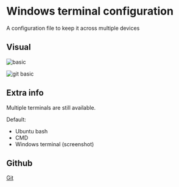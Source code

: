 # Windows terminal configuration

A configuration file to keep it across multiple devices




## Visual

![basic](https://i.ibb.co/yns1rvK/terminal1.png)

![git basic](https://i.ibb.co/kD274gw/terminal2.png)

## Extra info
Multiple terminals are still available.

Default:
- Ubuntu bash
- CMD
- Windows terminal (screenshot)

## Github
[Git](https://github.com/FrancisRousseauDev)